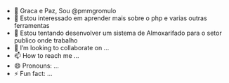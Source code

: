 - 👋 Graca e Paz, Sou @pmmgromulo
- 👀 Estou interessado em aprender mais sobre o php e varias outras ferramentas
- 🌱 Estou tentando desenvolver um sistema de Almoxarifado para o setor publico onde trabalho
- 💞️ I’m looking to collaborate on ...
- 📫 How to reach me ...
- 😄 Pronouns: ...
- ⚡ Fun fact: ...

<!---
pmmgromulo/pmmgromulo is a ✨ special ✨ repository because its `README.md` (this file) appears on your GitHub profile.
You can click the Preview link to take a look at your changes.
--->

